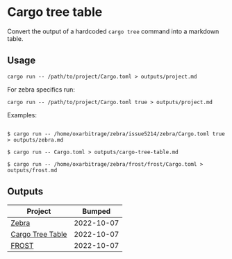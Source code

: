 # Cargo tree table

Convert the output of a hardcoded `cargo tree` command into a markdown table.

## Usage

```
cargo run -- /path/to/project/Cargo.toml > outputs/project.md
```

For zebra specifics run:

```
cargo run -- /path/to/project/Cargo.toml true > outputs/project.md
```

Examples:

```

$ cargo run -- /home/oxarbitrage/zebra/issue5214/zebra/Cargo.toml true > outputs/zebra.md

$ cargo run -- Cargo.toml > outputs/cargo-tree-table.md

$ cargo run -- /home/oxarbitrage/zebra/frost/frost/Cargo.toml > outputs/frost.md

```


## Outputs

| Project | Bumped
|---------|-------
| [Zebra](outputs/zebra.md) | 2022-10-07 
| [Cargo Tree Table](outputs/cargo-tree-table.md) | 2022-10-07 
| [FROST](outputs/frost.md) | 2022-10-07 
